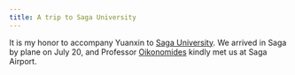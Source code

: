 ```yaml
---
title: A trip to Saga University
---
```


It is my honor to accompany Yuanxin to [Saga University](https://www.saga-u.ac.jp/en/). We arrived in Saga by plane on July 20, and Professor [Oikonomides](https://www.math.keio.ac.jp/coe/member/oikonomidesEng4.htm) kindly met us at Saga Airport.
